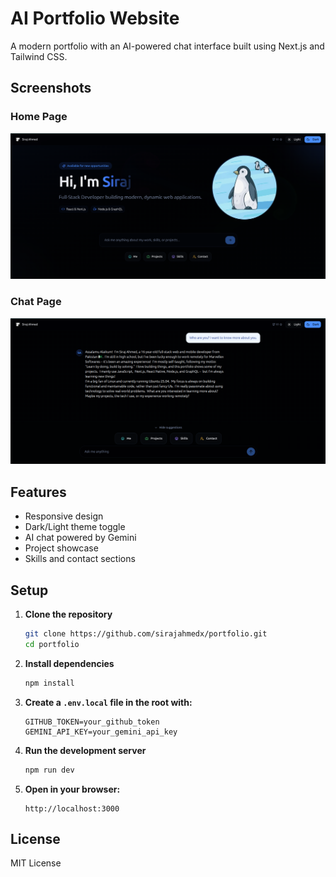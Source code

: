 
# AI Portfolio Website

A modern portfolio with an AI-powered chat interface built using Next.js and Tailwind CSS.

## Screenshots

### Home Page
![Dark Theme Home Page](https://raw.githubusercontent.com/sirajahmedx/portfolio/main/public/portfolio/home.png)

### Chat Page
![Dark Theme Chat Page](https://raw.githubusercontent.com/sirajahmedx/portfolio/main/public/portfolio/chat.png)

## Features

- Responsive design
- Dark/Light theme toggle
- AI chat powered by Gemini
- Project showcase
- Skills and contact sections

## Setup

1. **Clone the repository**
   ```bash
   git clone https://github.com/sirajahmedx/portfolio.git
   cd portfolio
   ```

2. **Install dependencies**
   ```bash
   npm install
   ```

3. **Create a `.env.local` file in the root with:**
   ```env
   GITHUB_TOKEN=your_github_token
   GEMINI_API_KEY=your_gemini_api_key
   ```

4. **Run the development server**
   ```bash
   npm run dev
   ```

5. **Open in your browser:**
   ```
   http://localhost:3000
   ```

## License

MIT License